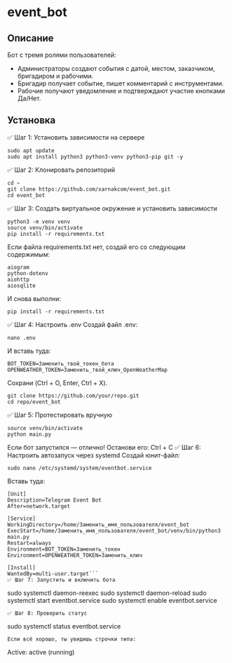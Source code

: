# event_bot

## Описание
Бот с тремя ролями пользователей:
- Администраторы создают события с датой, местом, заказчиком, бригадиром и рабочими.
- Бригадир получает событие, пишет комментарий с инструментами.
- Рабочие получают уведомление и подтверждают участие кнопками Да/Нет.

## Установка

✅ Шаг 1: Установить зависимости на сервере
```
sudo apt update
sudo apt install python3 python3-venv python3-pip git -y
```
✅ Шаг 2: Клонировать репозиторий
```
cd ~
git clone https://github.com/xarnakcom/event_bot.git
cd event_bot
```
✅ Шаг 3: Создать виртуальное окружение и установить зависимости
```
python3 -m venv venv
source venv/bin/activate
pip install -r requirements.txt
```
Если файла requirements.txt нет, создай его со следующим содержимым:
```
aiogram
python-dotenv
aiohttp
aiosqlite
```
И снова выполни:
```
pip install -r requirements.txt
```
✅ Шаг 4: Настроить .env
Создай файл .env:
```
nano .env
```
И вставь туда:
```
BOT_TOKEN=Заменить_твой_токен_бота
OPENWEATHER_TOKEN=Заменить_твой_ключ_OpenWeatherMap
```
Сохрани (Ctrl + O, Enter, Ctrl + X).
```
git clone https://github.com/your/repo.git
cd repo/event_bot
```
✅ Шаг 5: Протестировать вручную
```
source venv/bin/activate
python main.py
```
Если бот запустился — отлично! Останови его: Ctrl + C
✅ Шаг 6: Настроить автозапуск через systemd
Создай юнит-файл:
```
sudo nano /etc/systemd/system/eventbot.service
```
Вставь туда:
```
[Unit]
Description=Telegram Event Bot
After=network.target

[Service]
WorkingDirectory=/home/Заменить_имя_пользователя/event_bot
ExecStart=/home/Заменить_имя_пользователя/event_bot/venv/bin/python3 main.py
Restart=always
Environment=BOT_TOKEN=Заменить_токен
Environment=OPENWEATHER_TOKEN=Заменить_ключ

[Install]
WantedBy=multi-user.target```
✅ Шаг 7: Запустить и включить бота
```
sudo systemctl daemon-reexec
sudo systemctl daemon-reload
sudo systemctl start eventbot.service
sudo systemctl enable eventbot.service
```
✅ Шаг 8: Проверить статус
```
sudo systemctl status eventbot.service
```
Если всё хорошо, ты увидишь строчки типа:
```
Active: active (running)
```
